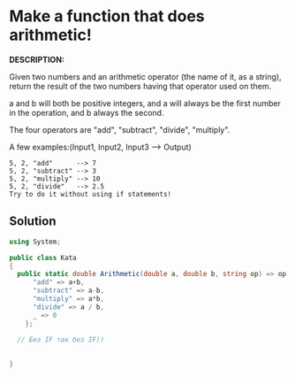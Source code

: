 # Make a function that does arithmetic!
**DESCRIPTION:**

Given two numbers and an arithmetic operator (the name of it, as a string), return the result of the two numbers having that operator used on them.

a and b will both be positive integers, and a will always be the first number in the operation, and b always the second.

The four operators are "add", "subtract", "divide", "multiply".

A few examples:(Input1, Input2, Input3 --> Output)
```
5, 2, "add"      --> 7
5, 2, "subtract" --> 3
5, 2, "multiply" --> 10
5, 2, "divide"   --> 2.5
Try to do it without using if statements!
```

## Solution
```C#
using System;

public class Kata 
{
  public static double Arithmetic(double a, double b, string op) => op switch { 
      "add" => a+b,
      "subtract" => a-b,
      "multiply" => a*b,
      "divide" => a / b,
      _ => 0
    };
  
  // Без IF так без IF))

  
}
```